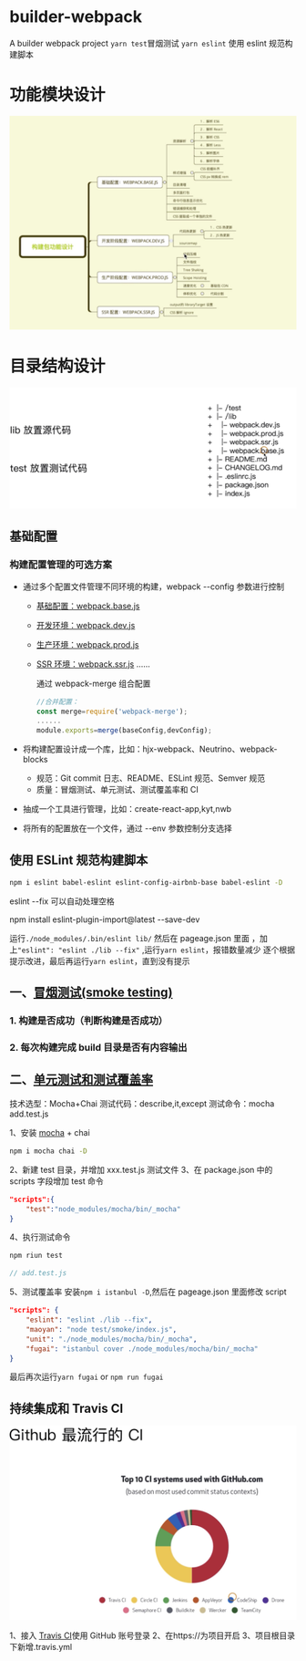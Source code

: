 # builder-webpack

A builder webpack project
`yarn test`冒烟测试
`yarn eslint` 使用 eslint 规范构建脚本

# 功能模块设计

![](./document/1567160041316.jpg)

# 目录结构设计

![](./document/1567160192133.jpg)

## 基础配置

### 构建配置管理的可选方案

-   通过多个配置文件管理不同环境的构建，webpack --config 参数进行控制

    -   [基础配置：webpack.base.js](./lib/readme.base.md)
    -   [开发环境：webpack.dev.js](./lib/readme.dev.md)
    -   [生产环境：webpack.prod.js](./lib/readme.prod.md)
    -   [SSR 环境：webpack.ssr.js](./lib/readme.ssr.md)
        ......

        通过 webpack-merge 组合配置

        ```javascript
        //合并配置：
        const merge=require('webpack-merge');
        ......
        module.exports=merge(baseConfig,devConfig);
        ```

-   将构建配置设计成一个库，比如：hjx-webpack、Neutrino、webpack-blocks

    -   规范：Git commit 日志、README、ESLint 规范、Semver 规范
    -   质量：冒烟测试、单元测试、测试覆盖率和 CI

-   抽成一个工具进行管理，比如：create-react-app,kyt,nwb
-   将所有的配置放在一个文件，通过 --env 参数控制分支选择

## 使用 ESLint 规范构建脚本

```bash
npm i eslint babel-eslint eslint-config-airbnb-base babel-eslint -D
```

eslint --fix 可以自动处理空格

npm install eslint-plugin-import@latest --save-dev

运行`./node_modules/.bin/eslint lib/`
然后在 pageage.json 里面 ，加上`"eslint": "eslint ./lib --fix"` ,运行`yarn eslint`，报错数量减少
逐个根据提示改进，最后再运行`yarn eslint`，直到没有提示

## 一、[冒烟测试(smoke testing)](./test/smoke/readme.md)

### 1. 构建是否成功（判断构建是否成功）

### 2. 每次构建完成 build 目录是否有内容输出

## 二、[单元测试和测试覆盖率](./test/readme.md)

技术选型：Mocha+Chai
测试代码：describe,it,except
测试命令：mocha add.test.js

1、安装 [mocha](https://mochajs.org/) + chai

```bash
npm i mocha chai -D
```

2、新建 test 目录，并增加 xxx.test.js 测试文件
3、在 package.json 中的 scripts 字段增加 test 命令

```json
"scripts":{
    "test":"node_modules/mocha/bin/_mocha"
}
```

4、执行测试命令

```bash
npm riun test
```

```javascript
// add.test.js
```

5、测试覆盖率 安装`npm i istanbul -D`,然后在 pageage.json 里面修改 script

```json
"scripts": {
    "eslint": "eslint ./lib --fix",
    "maoyan": "node test/smoke/index.js",
    "unit": "./node_modules/mocha/bin/_mocha",
    "fugai": "istanbul cover ./node_modules/mocha/bin/_mocha"
}
```

最后再次运行`yarn fugai` or `npm run fugai`

## 持续集成和 Travis CI

![](./document/1567474973608.jpg)

1、接入 [Travis CI](https://travis-ci.org/)使用 GitHub 账号登录
2、在https://为项目开启
3、项目根目录下新增.travis.yml
